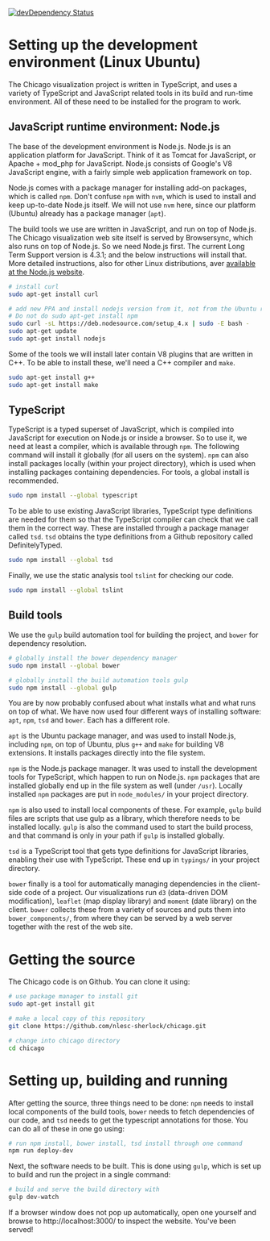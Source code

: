 [![devDependency Status](https://david-dm.org/nlesc-sherlock/chicago/dev-status.svg)](https://david-dm.org/nlesc-sherlock/chicago#info=devDependencies)


# Setting up the development environment (Linux Ubuntu)

The Chicago visualization project is written in TypeScript, and uses a variety
of TypeScript and JavaScript related tools in its build and run-time environment.
All of these need to be installed for the program to work.

## JavaScript runtime environment: Node.js

The base of the development environment is Node.js. Node.js is an application
platform for JavaScript. Think of it as Tomcat for JavaScript, or Apache + mod_php
for JavaScript. Node.js consists of Google's V8 JavaScript engine, with a fairly
simple web application framework on top.

Node.js comes with a package manager for installing add-on packages, which is
called `npm`. Don't confuse `npm` with `nvm`, which is used to install and
keep up-to-date Node.js itself. We will not use `nvm` here, since our platform
(Ubuntu) already has a package manager (`apt`).

The build tools we use are written in JavaScript, and run on top of Node.js.
The Chicago visualization web site itself is served by Browsersync, which
also runs on top of Node.js. So we need Node.js first. The current Long Term
Support version is 4.3.1; and the below instructions will install that. More
detailed instructions, also for other Linux distributions, aver [available
at the Node.js website](https://nodejs.org/en/download/package-manager/).

```sh
# install curl
sudo apt-get install curl

# add new PPA and install nodejs version from it, not from the Ubuntu repo.
# Do not do sudo apt-get install npm
sudo curl -sL https://deb.nodesource.com/setup_4.x | sudo -E bash -
sudo apt-get update
sudo apt-get install nodejs
```

Some of the tools we will install later contain V8 plugins that are written
in C++. To be able to install these, we'll need a C++ compiler and `make`.

```sh
sudo apt-get install g++
sudo apt-get install make
```

## TypeScript

TypeScript is a typed superset of JavaScript, which is compiled into
JavaScript for execution on Node.js or inside a browser. So to use it, we
need at least a compiler, which is available through `npm`. The following
command will install it globally (for all users on the system). `npm` can
also install packages locally (within your project directory), which is
used when installing packages containing dependencies. For tools, a global
install is recommended.

```sh
sudo npm install --global typescript
```

To be able to use existing JavaScript libraries, TypeScript type definitions
are needed for them so that the TypeScript compiler can check that we call
them in the correct way. These are installed through a package manager called
`tsd`. `tsd` obtains the type definitions from a Github repository called
DefinitelyTyped.

```sh
sudo npm install --global tsd
```

Finally, we use the static analysis tool `tslint` for checking our code.

```sh
sudo npm install --global tslint
```

## Build tools

We use the `gulp` build automation tool for building the project, and
`bower` for dependency resolution.

```sh
# globally install the bower dependency manager
sudo npm install --global bower

# globally install the build automation tools gulp
sudo npm install --global gulp
```

You are by now probably confused about what installs what and what runs on
top of what. We have now used four different ways of installing software:
`apt`, `npm`, `tsd` and `bower`. Each has a different role.

`apt` is the Ubuntu package manager, and was used to install Node.js,
including `npm`, on top of Ubuntu, plus `g++` and `make` for building V8
extensions. It installs packages directly into the file system.

`npm` is the Node.js package manager. It was used to install the
development tools for TypeScript, which happen to run on Node.js. `npm`
packages that are installed globally end up in the file system as well
(under `/usr`). Locally installed `npm` packages are put in `node_modules/`
in your project directory.

`npm` is also used to install local components of these. For example, `gulp`
build files are scripts that use gulp as a library, which therefore needs
to be installed locally. `gulp` is also the command used to start the build
process, and that command is only in your path if `gulp` is installed
globally.

`tsd` is a TypeScript tool that gets type definitions for JavaScript
libraries, enabling their use with TypeScript. These end up in `typings/`
in your project directory.

`bower` finally is a tool for automatically managing dependencies in the
client-side code of a project. Our visualizations run `d3` (data-driven DOM
modification), `leaflet` (map display library) and `moment` (date library)
on the client. `bower` collects these from a variety of sources and puts
them into `bower_components/`, from where they can be served by a web server
together with the rest of the web site.

# Getting the source

The Chicago code is on Github. You can clone it using:

```sh
# use package manager to install git
sudo apt-get install git

# make a local copy of this repository
git clone https://github.com/nlesc-sherlock/chicago.git

# change into chicago directory
cd chicago
```

# Setting up, building and running

After getting the source, three things need to be done: `npm` needs to install
local components of the build tools, `bower` needs to fetch dependencies of
our code, and `tsd` needs to get the typescript annotations for those. You can
do all of these in one go using:

```sh
# run npm install, bower install, tsd install through one command
npm run deploy-dev
```

Next, the software needs to be built. This is done using `gulp`, which is set
up to build and run the project in a single command:

```sh
# build and serve the build directory with
gulp dev-watch
```
If a browser window does not pop up automatically, open one yourself and browse
to http://localhost:3000/ to inspect the website. You've been served!




